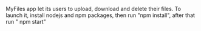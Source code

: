 MyFiles app let its users to upload, download and delete their files.
To launch it, install nodejs and npm packages, then run "npm install", after that run " npm start"
